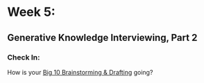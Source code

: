 # Week 5: 
## Generative Knowledge Interviewing, Part 2

### Check In: 

How is your [Big 10 Brainstorming & Drafting](https://docs.google.com/document/d/1b8MuSpUsr5404lE0U8yuWgfBTDUGj9I5VJ7kxESujM8/edit?usp=sharing) going?  
